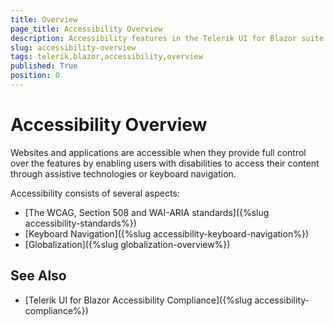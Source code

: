 ```yaml
---
title: Overview
page_title: Accessibility Overview
description: Accessibility features in the Telerik UI for Blazor suite.
slug: accessibility-overview
tags: telerik,blazor,accessibility,overview
published: True
position: 0
---
```


# Accessibility Overview

Websites and applications are accessible when they provide full control over the features by enabling users with disabilities to access their content through assistive technologies or keyboard navigation.

Accessibility consists of several aspects:

* [The WCAG, Section 508 and WAI-ARIA standards]({%slug accessibility-standards%})
* [Keyboard Navigation]({%slug accessibility-keyboard-navigation%})
* [Globalization]({%slug globalization-overview%})

## See Also

  * [Telerik UI for Blazor Accessibility Compliance]({%slug accessibility-compliance%})
